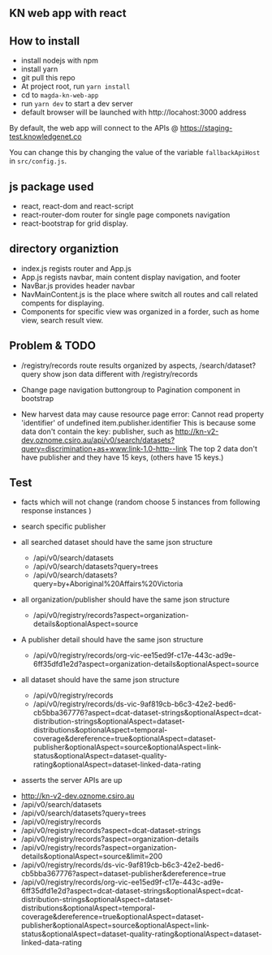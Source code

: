 ## KN web app with react

## How to install

-   install nodejs with npm
-   install yarn
-   git pull this repo
-   At project root, run `yarn install`
-   cd to `magda-kn-web-app`
-   run `yarn dev` to start a dev server
-   default browser will be launched with http://locahost:3000 address

By default, the web app will connect to the APIs @ https://staging-test.knowledgenet.co

You can change this by changing the value of the variable `fallbackApiHost` in `src/config.js`.

## js package used

-   react, react-dom and react-script
-   react-router-dom router for single page componets navigation
-   react-bootstrap for grid display.

## directory organiztion

-   index.js regists router and App.js
-   App.js regists navbar, main content display navigation, and footer
-   NavBar.js provides header navbar
-   NavMainContent.js is the place where switch all routes and call related compents for displaying.
-   Components for specific view was organized in a forder, such as home view, search result view.

## Problem & TODO

-   /registry/records route results organized by aspects, /search/dataset? query show json data different with /registry/records
-   Change page navigation buttongroup to Pagination component in bootstrap

-   New harvest data may cause resource page error: Cannot read property 'identifier' of undefined item.publisher.identifier
    This is because some data don't contain the key: publisher,
    such as http://kn-v2-dev.oznome.csiro.au/api/v0/search/datasets?query=discrimination+as+www:link-1.0-http--link
    The top 2 data don't have publisher and they have 15 keys, (others have 15 keys.)

## Test

-   facts which will not change (random choose 5 instances from following response instances )

*   search specific publisher
*   all searched dataset should have the same json structure
    -   /api/v0/search/datasets
    -   /api/v0/search/datasets?query=trees
    -   /api/v0/search/datasets?query=by+Aboriginal%20Affairs%20Victoria
*   all organization/publisher should have the same json structure
    -   /api/v0/registry/records?aspect=organization-details&optionalAspect=source
*   A publisher detail should have the same json structure

    -   /api/v0/registry/records/org-vic-ee15ed9f-c17e-443c-ad9e-6ff35dfd1e2d?aspect=organization-details&optionalAspect=source

*   all dataset should have the same json structure
    -   /api/v0/registry/records
    -   /api/v0/registry/records/ds-vic-9af819cb-b6c3-42e2-bed6-cb5bba367776?aspect=dcat-dataset-strings&optionalAspect=dcat-distribution-strings&optionalAspect=dataset-distributions&optionalAspect=temporal-coverage&dereference=true&optionalAspect=dataset-publisher&optionalAspect=source&optionalAspect=link-status&optionalAspect=dataset-quality-rating&optionalAspect=dataset-linked-data-rating

-   asserts the server APIs are up

*   http://kn-v2-dev.oznome.csiro.au
*   /api/v0/search/datasets
*   /api/v0/search/datasets?query=trees
*   /api/v0/registry/records
*   /api/v0/registry/records?aspect=dcat-dataset-strings
*   /api/v0/registry/records?aspect=organization-details
*   /api/v0/registry/records?aspect=organization-details&optionalAspect=source&limit=200
*   /api/v0/registry/records/ds-vic-9af819cb-b6c3-42e2-bed6-cb5bba367776?aspect=dataset-publisher&dereference=true
*   /api/v0/registry/records/org-vic-ee15ed9f-c17e-443c-ad9e-6ff35dfd1e2d?aspect=dcat-dataset-strings&optionalAspect=dcat-distribution-strings&optionalAspect=dataset-distributions&optionalAspect=temporal-coverage&dereference=true&optionalAspect=dataset-publisher&optionalAspect=source&optionalAspect=link-status&optionalAspect=dataset-quality-rating&optionalAspect=dataset-linked-data-rating
